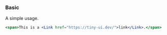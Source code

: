 <demo>

### Basic

A simple usage.

```jsx live
<span>This is a <Link href="https://tiny-ui.dev/">link</Link>.</span>
```

</demo>
